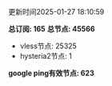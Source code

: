 更新时间2025-01-27 18:10:59

**总订阅: 165**
**总节点: 45566**
- vless节点: 25325
- hysteria2节点: 1

**google ping有效节点: 623**
